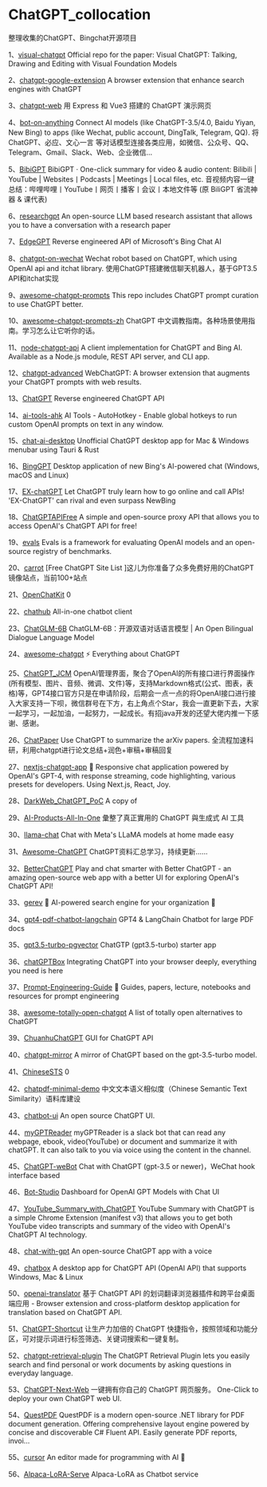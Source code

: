 # ChatGPT_collocation
整理收集的ChatGPT、Bingchat开源项目

1、[visual-chatgpt](https://github.com/microsoft/visual-chatgpt)
Official repo for the paper: Visual ChatGPT: Talking, Drawing and Editing with Visual Foundation Models   

2、[chatgpt-google-extension](https://github.com/wong2/chatgpt-google-extension)
A browser extension that enhance search engines with ChatGPT     

3、[chatgpt-web](https://github.com/Chanzhaoyu/chatgpt-web)
用 Express 和 Vue3 搭建的 ChatGPT 演示网页

4、[bot-on-anything](https://github.com/zhayujie/bot-on-anything)
Connect AI models (like ChatGPT-3.5/4.0, Baidu Yiyan, New Bing) to apps (like Wechat, public account, DingTalk, Telegram, QQ). 将 ChatGPT、必应、文心一言 等对话模型连接各类应用，如微信、公众号、QQ、Telegram、Gmail、Slack、Web、企业微信…

5、[BibiGPT](https://github.com/JimmyLv/BibiGPT)
BibiGPT · One-click summary for video & audio content: Bilibili | YouTube | Websites丨Podcasts | Meetings | Local files, etc. 音视频内容一键总结：哔哩哔哩丨YouTube丨网页丨播客丨会议丨本地文件等 (原 BiliGPT 省流神器 & 课代表)

6、[researchgpt](https://github.com/mukulpatnaik/researchgpt)
An open-source LLM based research assistant that allows you to have a conversation with a research paper

7、[EdgeGPT](https://github.com/acheong08/EdgeGPT)
Reverse engineered API of Microsoft's Bing Chat AI

8、[chatgpt-on-wechat](https://github.com/zhayujie/chatgpt-on-wechat)
Wechat robot based on ChatGPT, which using OpenAI api and itchat library. 使用ChatGPT搭建微信聊天机器人，基于GPT3.5 API和itchat实现

9、[awesome-chatgpt-prompts](https://github.com/f/awesome-chatgpt-prompts)
This repo includes ChatGPT prompt curation to use ChatGPT better.

10、[awesome-chatgpt-prompts-zh](https://github.com/PlexPt/awesome-chatgpt-prompts-zh)
ChatGPT 中文调教指南。各种场景使用指南。学习怎么让它听你的话。

11、[node-chatgpt-api](https://github.com/waylaidwanderer/node-chatgpt-api)
A client implementation for ChatGPT and Bing AI. Available as a Node.js module, REST API server, and CLI app.

12、[chatgpt-advanced](https://github.com/qunash/chatgpt-advanced)
WebChatGPT: A browser extension that augments your ChatGPT prompts with web results.

13、[ChatGPT](https://github.com/acheong08/ChatGPT)
Reverse engineered ChatGPT API

14、[ai-tools-ahk](https://github.com/ecornell/ai-tools-ahk)
AI Tools - AutoHotkey - Enable global hotkeys to run custom OpenAI prompts on text in any window.

15、[chat-ai-desktop](https://github.com/sonnylazuardi/chat-ai-desktop)
Unofficial ChatGPT desktop app for Mac & Windows menubar using Tauri & Rust

16、[BingGPT](https://github.com/dice2o/BingGPT)
Desktop application of new Bing's AI-powered chat (Windows, macOS and Linux)

17、[EX-chatGPT](https://github.com/circlestarzero/EX-chatGPT)
Let ChatGPT truly learn how to go online and call APIs! 'EX-ChatGPT' can rival and even surpass NewBing

18、[ChatGPTAPIFree](https://github.com/ayaka14732/ChatGPTAPIFree)
A simple and open-source proxy API that allows you to access OpenAI's ChatGPT API for free!

19、[evals](https://github.com/openai/evals)
Evals is a framework for evaluating OpenAI models and an open-source registry of benchmarks.

20、[carrot](https://github.com/xx025/carrot)
[Free ChatGPT Site List ]这儿为你准备了众多免费好用的ChatGPT镜像站点，当前100+站点

21、[OpenChatKit](https://github.com/togethercomputer/OpenChatKit)
0

22、[chathub](https://github.com/chathub-dev/chathub)
All-in-one chatbot client

23、[ChatGLM-6B](https://github.com/THUDM/ChatGLM-6B)
ChatGLM-6B：开源双语对话语言模型 | An Open Bilingual Dialogue Language Model

24、[awesome-chatgpt](https://github.com/OpenMindClub/awesome-chatgpt)
⚡ Everything about ChatGPT

25、[ChatGPT_JCM](https://github.com/202252197/ChatGPT_JCM)
OpenAI管理界面，聚合了OpenAI的所有接口进行界面操作(所有模型、图片、音频、微调、文件)等，支持Markdown格式(公式、图表，表格)等，GPT4接口官方只是在申请阶段，后期会一点一点的将OpenAI接口进行接入大家支持一下呗，微信群号在下方，右上角点个Star，我会一直更新下去，大家一起学习，一起加油，一起努力，一起成长。有招java开发的还望大佬内推一下感谢、感谢。

26、[ChatPaper](https://github.com/kaixindelele/ChatPaper)
Use ChatGPT to summarize the arXiv papers. 全流程加速科研，利用chatgpt进行论文总结+润色+审稿+审稿回复

27、[nextjs-chatgpt-app](https://github.com/enricoros/nextjs-chatgpt-app)
💬 Responsive chat application powered by OpenAI's GPT-4, with response streaming, code highlighting, various presets for developers. Using Next.js, React, Joy.

28、[DarkWeb_ChatGPT_PoC](https://github.com/D4RK-R4BB1T/DarkWeb_ChatGPT_PoC)
A copy of 

29、[AI-Products-All-In-One](https://github.com/TheExplainthis/AI-Products-All-In-One)
彙整了真正實用的 ChatGPT 與生成式 AI 工具

30、[llama-chat](https://github.com/randaller/llama-chat)
Chat with Meta's LLaMA models at home made easy

31、[Awesome-ChatGPT](https://github.com/dalinvip/Awesome-ChatGPT)
ChatGPT资料汇总学习，持续更新......

32、[BetterChatGPT](https://github.com/ztjhz/BetterChatGPT)
Play and chat smarter with Better ChatGPT - an amazing open-source web app with a better UI for exploring OpenAI's ChatGPT API!

33、[gerev](https://github.com/GerevAI/gerev)
🧠 AI-powered search engine for your organization 🔎

34、[gpt4-pdf-chatbot-langchain](https://github.com/mayooear/gpt4-pdf-chatbot-langchain)
GPT4 & LangChain Chatbot for large PDF docs

35、[gpt3.5-turbo-pgvector](https://github.com/gannonh/gpt3.5-turbo-pgvector)
ChatGTP (gpt3.5-turbo) starter app

36、[chatGPTBox](https://github.com/josStorer/chatGPTBox)
Integrating ChatGPT into your browser deeply, everything you need is here

37、[Prompt-Engineering-Guide](https://github.com/dair-ai/Prompt-Engineering-Guide)
🐙 Guides, papers, lecture, notebooks and resources for prompt engineering

38、[awesome-totally-open-chatgpt](https://github.com/nichtdax/awesome-totally-open-chatgpt)
A list of totally open alternatives to ChatGPT

39、[ChuanhuChatGPT](https://github.com/GaiZhenbiao/ChuanhuChatGPT)
GUI for ChatGPT API

40、[chatgpt-mirror](https://github.com/yuezk/chatgpt-mirror)
A mirror of ChatGPT based on the gpt-3.5-turbo model.

41、[ChineseSTS](https://github.com/IAdmireu/ChineseSTS)
0

42、[chatpdf-minimal-demo](https://github.com/postor/chatpdf-minimal-demo)
中文文本语义相似度（Chinese Semantic Text Similarity）语料库建设

43、[chatbot-ui](https://github.com/mckaywrigley/chatbot-ui)
An open source ChatGPT UI.

44、[myGPTReader](https://github.com/madawei2699/myGPTReader)
myGPTReader is a slack bot that can read any webpage, ebook, video(YouTube) or document and summarize it with chatGPT. It can also talk to you via voice using the content in the channel.

45、[ChatGPT-weBot](https://github.com/SnapdragonLee/ChatGPT-weBot)
Chat with ChatGPT (gpt-3.5 or newer)，WeChat hook interface based

46、[Bot-Studio](https://github.com/Privoce/Bot-Studio)
Dashboard for OpenAI GPT Models with Chat UI

47、[YouTube_Summary_with_ChatGPT](https://github.com/kazuki-sf/YouTube_Summary_with_ChatGPT)
YouTube Summary with ChatGPT is a simple Chrome Extension (manifest v3) that allows you to get both YouTube video transcripts and summary of the video with OpenAI's ChatGPT AI technology.

48、[chat-with-gpt](https://github.com/cogentapps/chat-with-gpt)
An open-source ChatGPT app with a voice

49、[chatbox](https://github.com/Bin-Huang/chatbox)
A desktop app for ChatGPT API (OpenAI API) that supports Windows, Mac & Linux

50、[openai-translator](https://github.com/yetone/openai-translator)
基于 ChatGPT API 的划词翻译浏览器插件和跨平台桌面端应用 - Browser extension and cross-platform desktop application for translation based on ChatGPT API.

51、[ChatGPT-Shortcut](https://github.com/rockbenben/ChatGPT-Shortcut)
让生产力加倍的 ChatGPT 快捷指令，按照领域和功能分区，可对提示词进行标签筛选、关键词搜索和一键复制。

52、[chatgpt-retrieval-plugin](https://github.com/openai/chatgpt-retrieval-plugin)
The ChatGPT Retrieval Plugin lets you easily search and find personal or work documents by asking questions in everyday language.

53、[ChatGPT-Next-Web](https://github.com/Yidadaa/ChatGPT-Next-Web)
一键拥有你自己的 ChatGPT 网页服务。 One-Click to deploy your own ChatGPT web UI.

54、[QuestPDF](https://github.com/QuestPDF/QuestPDF)
QuestPDF is a modern open-source .NET library for PDF document generation. Offering comprehensive layout engine powered by concise and discoverable C# Fluent API. Easily generate PDF reports, invoi…

55、[cursor](https://github.com/getcursor/cursor)
An editor made for programming with AI 🤖

56、[Alpaca-LoRA-Serve](https://github.com/deep-diver/Alpaca-LoRA-Serve)
Alpaca-LoRA as Chatbot service
